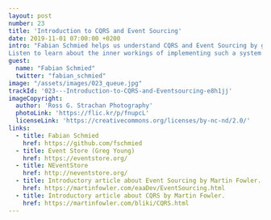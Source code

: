 ```yaml
---
layout: post
number: 23
title: 'Introduction to CQRS and Event Sourcing'
date: 2019-11-01 07:00:00 +0200
intro: "Fabian Schmied helps us understand CQRS and Event Sourcing by giving us a crash course on its motivation and context.
Listen to learn about the inner workings of implementing such a system with some examples from the product he is working on."
guest:
  name: "Fabian Schmied"
  twitter: "fabian_schmied"
image: "/assets/images/023_queue.jpg"
trackId: '023---Introduction-to-CQRS-and-Eventsourcing-e8h1jj'
imageCopyright:
  author: 'Ross G. Strachan Photography'
  photoLink: 'https://flic.kr/p/fnupcL'
  licenseLink: 'https://creativecommons.org/licenses/by-nc-nd/2.0/'
links:
  - title: Fabian Schmied
    href: https://github.com/fschmied
  - title: Event Store (Greg Young)
    href: https://eventstore.org/
  - title: NEventStore
    href: http://neventstore.org/
  - title: Introductory article about Event Sourcing by Martin Fowler. From 2005 but still valuable. And a Fowler.
    href: https://martinfowler.com/eaaDev/EventSourcing.html
  - title: Introductory article about CQRS by Martin Fowler.
    href: https://martinfowler.com/bliki/CQRS.html
---
```

